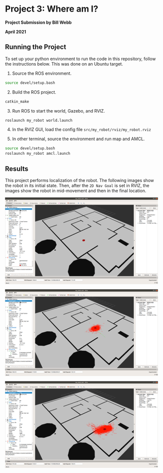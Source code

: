 # Project 3: Where am I?

**Project Submission by Bill Webb**

**April 2021**

## Running the Project

To set up your python environment to run the code in this repository, follow the instructions below.  This was done on an Ubuntu target.

1. Source the ROS environment.

``` bash
source devel/setup.bash
```

2. Build the ROS project.

``` bash
catkin_make
```

3. Run ROS to start the world, Gazebo, and RVIZ.

``` bash
roslaunch my_robot world.launch
```

4. In the RVIZ GUI, load the config file `src/my_robot/rviz/my_robot.rviz`

5. In other terminal, source the environment and run map and AMCL.

``` bash
source devel/setup.bash
roslaunch my_robot amcl.launch
```

## Results

This project performs localization of the robot.  The following images show the robot in its initial state.  Then, after the `2D Nav Goal` is set in RVIZ, the images show the robot in mid-movement and then in the final location.

![Robot in Initial State](robot-start.png)

![Robot Moving](robot-moving.png)

![Robot in Final Location](robot-end.png)
